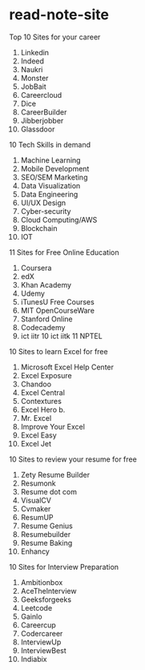 # read-note-site

Top 10 Sites for your career
1. Linkedin
2. Indeed
3. Naukri
4. Monster
5. JobBait
6. Careercloud
7. Dice
8. CareerBuilder
9. Jibberjobber
10. Glassdoor


10 Tech Skills in demand

1. Machine Learning
2. Mobile Development
3. SEO/SEM Marketing
4. Data Visualization
5. Data Engineering
6. UI/UX Design
7. Cyber-security
8. Cloud Computing/AWS
9. Blockchain
10. IOT

11 Sites for Free Online Education

1. Coursera
2. edX
3. Khan Academy
4. Udemy
5. iTunesU Free Courses
6. MIT OpenCourseWare
7. Stanford Online
8. Codecademy
9. ict iitr
10 ict iitk
11 NPTEL

10 Sites to learn Excel for free

1. Microsoft Excel Help Center
2. Excel Exposure
3. Chandoo
4. Excel Central
5. Contextures
6. Excel Hero b.
7. Mr. Excel
8. Improve Your Excel
9. Excel Easy
10. Excel Jet

10 Sites to review your resume for free

1. Zety Resume Builder
2. Resumonk
3. Resume dot com
4. VisualCV
5. Cvmaker
6. ResumUP
7. Resume Genius
8. Resumebuilder
9. Resume Baking
10. Enhancy

10 Sites for Interview Preparation

1. Ambitionbox
2. AceThelnterview
3. Geeksforgeeks
4. Leetcode
5. Gainlo
6. Careercup
7. Codercareer
8. InterviewUp
9. InterviewBest
10. Indiabix
